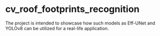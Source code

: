 # cv_roof_footprints_recognition
The project is intended to showcase how such models as Eff-UNet and YOLOv8 can be utilized for a real-life application.
